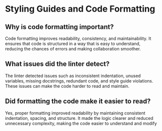 # Styling Guides and Code Formatting

## Why is code formatting important?

Code formatting improves readability, consistency, and maintainability. It ensures that code is structured in a way that is easy to understand, reducing the chances of errors and making collaboration smoother.

## What issues did the linter detect?

The linter detected issues such as inconsistent indentation, unused variables, missing docstrings, redundant code, and style guide violations. These issues can make the code harder to read and maintain.

## Did formatting the code make it easier to read?

Yes, proper formatting improved readability by maintaining consistent indentation, spacing, and structure. It made the logic clearer and reduced unnecessary complexity, making the code easier to understand and modify
